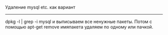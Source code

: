 Удаление mysql etc. как вариант
_______________________________
dpkg -l | grep -i mysql 
и выписываем все ненужные пакеты. Потом с помощью apt-get remove имяпакета удаляем по одному или пачкой.
